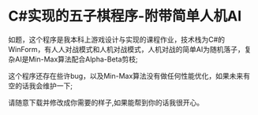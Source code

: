 # C#实现的五子棋程序-附带简单人机AI
如题，这个程序是我本科上游戏设计与实现的课程作业，技术栈为C#的WinForm，有人人对战模式和人机对战模式，人机对战的简单AI为随机落子，复杂AI是Min-Max算法配合Alpha-Beta剪枝;

这个程序还存在些许bug，以及Min-Max算法没有做任何性能优化，如果未来有空的话我会维护一下;

请随意下载并修改成你需要的样子,如果能帮到你的话我很开心。
